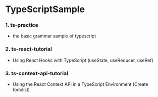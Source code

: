 # TypeScriptSample

### 1. ts-practice
* the basic grammar sample of typescript 
### 2. ts-react-tutorial
* Using React Hooks with TypeScript (useState, useReducer, useRef)
### 3. ts-context-api-tutorial
* Using the React Context API in a TypeScript Environment (Create todolist)
